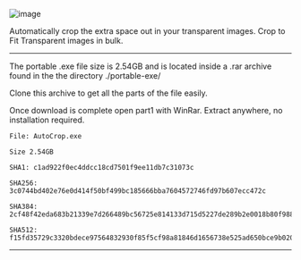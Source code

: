 ![image](https://github.com/user-attachments/assets/99797d06-7ac5-4d43-b8cf-7011f5d907d6)

Automatically crop the extra space out in your transparent images. Crop to Fit Transparent images in bulk. 


---------------------------------------------------------------------------------------------------

The portable .exe file size is 2.54GB and is located inside a .rar archive found in the the directory ./portable-exe/   

Clone this archive to get all the parts of the file easily. 

Once download is complete open part1 with WinRar. Extract anywhere, no installation required.


    File: AutoCrop.exe

    Size 2.54GB

    SHA1: c1ad922f0ec4ddcc18cd7501f9ee11db7c31073c

    SHA256: 3c0744bd402e76e0d414f50bf499bc185666bba7604572746fd97b607ecc472c

    SHA384: 2cf48f42eda683b21339e7d266489bc56725e814133d715d5227de289b2e0018b80f988a888fd841d9ac6365f35f5921

    SHA512: f15fd35729c3320bdece97564832930f85f5cf98a81846d1656738e525ad650bce9b0203f44905cbe95669419574b72c41a7afa30c51b64a2526df1d7f3c7f1b


---------------------------------------------------------------------------------------------------
